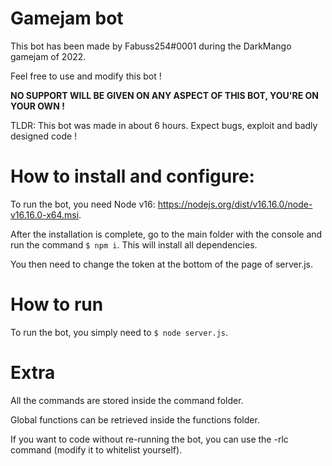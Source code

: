 # Gamejam bot


This bot has been made by Fabuss254#0001 during the DarkMango gamejam of 2022.

Feel free to use and modify this bot !

**NO SUPPORT WILL BE GIVEN ON ANY ASPECT OF THIS BOT, YOU'RE ON YOUR OWN !**

TLDR: This bot was made in about 6 hours. Expect bugs, exploit and badly designed code !


# How to install and configure:


To run the bot, you need Node v16: https://nodejs.org/dist/v16.16.0/node-v16.16.0-x64.msi.

After the installation is complete, go to the main folder with the console and run the command ``$ npm i``. This will install all dependencies.

You then need to change the token at the bottom of the page of server.js.


# How to run


To run the bot, you simply need to ``$ node server.js``.

# Extra


All the commands are stored inside the command folder.

Global functions can be retrieved inside the functions folder.

If you want to code without re-running the bot, you can use the -rlc command (modify it to whitelist yourself).
